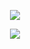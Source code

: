 <p align="center"><img src="https://github-readme-stats.vercel.app/api?username=f4T1H21&theme=chartreuse-dark&show_icons=true&hide_border=1"></img></p>
<p align="center"><img src="https://github-readme-stats.vercel.app/api/top-langs/?username=f4T1H21&theme=chartreuse-dark&hide_border=1&layout=compact"></img></p>
